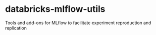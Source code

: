 # databricks-mlflow-utils
Tools and add-ons for MLflow to facilitate experiment reproduction and replication
